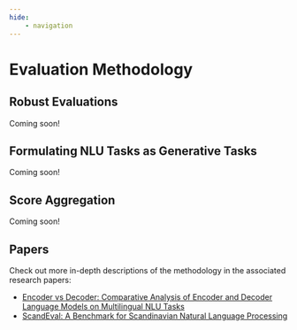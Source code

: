 ```yaml
---
hide:
    - navigation
---
```

# Evaluation Methodology

## Robust Evaluations

Coming soon!

## Formulating NLU Tasks as Generative Tasks

Coming soon!

## Score Aggregation

Coming soon!

## Papers

Check out more in-depth descriptions of the methodology in the associated research
papers:

- [Encoder vs Decoder: Comparative Analysis of Encoder and Decoder Language Models on
  Multilingual NLU Tasks](https://doi.org/10.48550/arXiv.2406.13469)
- [ScandEval: A Benchmark for Scandinavian Natural Language
  Processing](https://aclanthology.org/2023.nodalida-1.20/)
